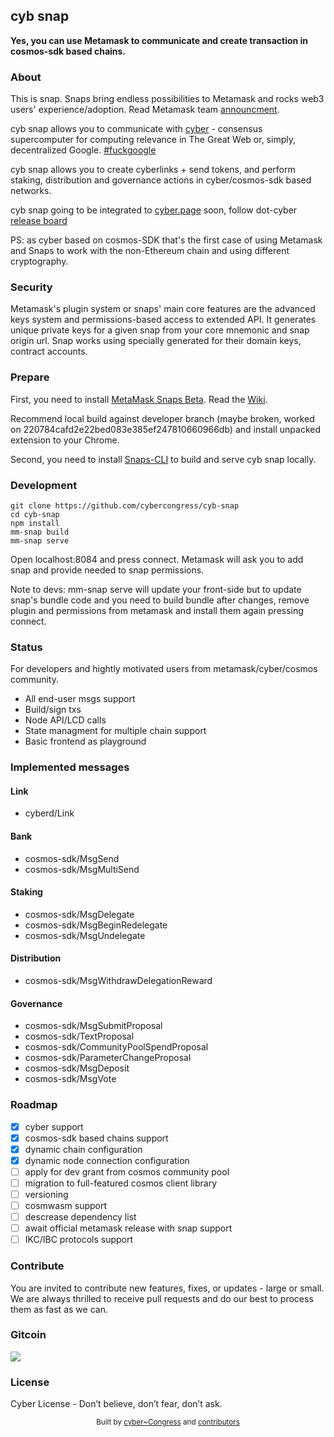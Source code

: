 ## cyb snap

**Yes, you can use Metamask to communicate and create transaction in cosmos-sdk based chains.**

### About

This is snap. Snaps bring endless possibilities to Metamask and rocks web3 users' experience/adoption. Read Metamask team [announcment](https://medium.com/metamask/introducing-the-next-evolution-of-the-web3-wallet-4abdf801a4ee).

cyb snap allows you to communicate with [cyber](https://github.com/cybercongress/go-cyber) - consensus supercomputer for computing relevance in The Great Web or, simply, decentralized Google. [#fuckgoogle](t.me/fuckgoogle)

cyb snap allows you to create cyberlinks + send tokens, and perform staking, distribution and governance actions in cyber/cosmos-sdk based networks.

cyb snap going to be integrated to [cyber.page](https://cyber.page) soon, follow dot-cyber [release board](https://github.com/cybercongress/dot-cyber/projects/5)

PS: as cyber based on cosmos-SDK that's the first case of using Metamask and Snaps to work with the non-Ethereum chain and using different cryptography.

### Security

Metamask's plugin system or snaps' main core features are the advanced keys system and permissions-based access to extended API. It generates unique private keys for a given snap from your core mnemonic and snap origin url. Snap works using specially generated for their domain keys, contract accounts.

### Prepare
First, you need to install [MetaMask Snaps Beta](https://github.com/MetaMask/metamask-snaps-beta). Read the [Wiki](https://github.com/MetaMask/metamask-snaps-beta/wiki).

Recommend local build against developer branch (maybe broken, worked on 220784cafd2e22bed083e385ef247810660966db) and install unpacked extension to your Chrome.

Second, you need to install [Snaps-CLI](https://github.com/MetaMask/metamask-snaps-beta) to build and serve cyb snap locally.

### Development

```
git clone https://github.com/cybercongress/cyb-snap
cd cyb-snap
npm install
mm-snap build
mm-snap serve
```

Open localhost:8084 and press connect. Metamask will ask you to add snap and provide needed to snap permissions. 

Note to devs: mm-snap serve will update your front-side but to update snap's bundle code and you need to build bundle after changes, remove plugin and permissions from metamask and install them again pressing connect.

### Status
For developers and hightly motivated users from metamask/cyber/cosmos community.

- All end-user msgs support
- Build/sign txs
- Node API/LCD calls
- State managment for multiple chain support
- Basic frontend as playground

### Implemented messages
#### Link
- cyberd/Link
#### Bank
- cosmos-sdk/MsgSend
- cosmos-sdk/MsgMultiSend
#### Staking
- cosmos-sdk/MsgDelegate
- cosmos-sdk/MsgBeginRedelegate
- cosmos-sdk/MsgUndelegate
#### Distribution
- cosmos-sdk/MsgWithdrawDelegationReward
#### Governance
- cosmos-sdk/MsgSubmitProposal
- cosmos-sdk/TextProposal
- cosmos-sdk/CommunityPoolSpendProposal
- cosmos-sdk/ParameterChangeProposal
- cosmos-sdk/MsgDeposit
- cosmos-sdk/MsgVote

### Roadmap
- [x] cyber support 
- [x] cosmos-sdk based chains support
- [x] dynamic chain configuration
- [x] dynamic node connection configuration
- [ ] apply for dev grant from cosmos community pool
- [ ] migration to full-featured cosmos client library
- [ ] versioning
- [ ] cosmwasm support
- [ ] descrease dependency list
- [ ] await official metamask release with snap support
- [ ] IKC/IBC protocols support

### Contribute
You are invited to contribute new features, fixes, or updates - large or small. We are always thrilled to receive pull requests and do our best to process them as fast as we can. 

### Gitcoin
<a href="https://gitcoin.co/explorer?q=congress">
    <img src="https://gitcoin.co/funding/embed?repo=https://github.com/cybercongress/cyb-snap">
</a>

### License
Cyber License - Don’t believe, don’t fear, don’t ask.

<div align="center">
 <sub>Built by
 <a href="https://twitter.com/cyber_devs">cyber~Congress</a> and
 <a href="https://github.com/cybercongress/cyberd/graphs/contributors">contributors</a>
</div>